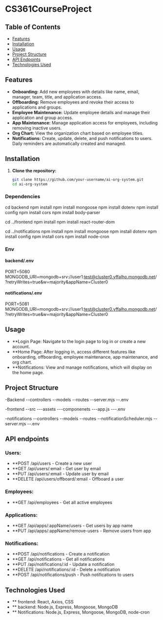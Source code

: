 # CS361CourseProject

## Table of Contents

- [Features](#features)
- [Installation](#installation)
- [Usage](#usage)
- [Project Structure](#project-structure)
- [API Endpoints](#api-endpoints)
- [Technologies Used](#technologies-used)

## Features

- **Onboarding:** Add new employees with details like name, email, manager, team, title, and application access.
- **Offboarding:** Remove employees and revoke their access to applications and groups.
- **Employee Maintenance:** Update employee details and manage their application and group access.
- **App Maintenance:** Manage application access for employees, including removing inactive users.
- **Org Chart:** View the organization chart based on employee titles.
- **Notifications:** Create, update, delete, and push notifications to users. Daily reminders are automatically created and managed.

## Installation

1. **Clone the repository:**

   ```bash
   git clone https://github.com/your-username/ai-org-system.git
   cd ai-org-system

### Dependencies 

cd backend
npm install
npm install mongoose
npm install dotenv
npm install config
npm install cors
npm install body-parser

cd ../frontend
npm install
npm install react-router-dom

cd ../notifications
npm install
npm install mongoose
npm install dotenv
npm install config
npm install cors
npm install node-cron



### Env
#### backend/.env
PORT=5080
MONGODB_URI=mongodb+srv://user1:test@cluster0.yffalho.mongodb.net/?retryWrites=true&w=majority&appName=Cluster0

#### notifications/.env
PORT=5081
MONGODB_URI=mongodb+srv://user1:test@cluster0.yffalho.mongodb.net/?retryWrites=true&w=majority&appName=Cluster0

## Usage
- **Login Page: Navigate to the login page to log in or create a new account.
- **Home Page: After logging in, access different features like onboarding, offboarding, employee maintenance, app maintenance, and org chart.
- **Notifications: View and manage notifications, which will display on the home page.

## Project Structure 
-Backend
--controllers
--models
--routes
--server.mjs
--.env

-frontend
--src
---assets
---componenets
---app.js
---.env

-notifications
--controllers
--models
--routes
--notificationScheduler.mjs
--server.mjs
--.env

## API endpoints

### Users:
- **POST /api/users - Create a new user
- **GET /api/users/:email - Get user by email
- **PUT /api/users/:email - Update user by email
- **DELETE /api/users/offboard/:email - Offboard a user
  
### Employees:
- **GET /api/employees - Get all active employees

### Applications:
- **GET /api/apps/:appName/users - Get users by app name
- **PUT /api/apps/:appName/remove-users - Remove users from app

### Notifications:
- **POST /api/notifications - Create a notification
- **GET /api/notifications - Get all notifications
- **PUT /api/notifications/:id - Update a notification
- **DELETE /api/notifications/:id - Delete a notification
- **POST /api/notifications/push - Push notifications to users

## Technologies Used
- ** frontend: React, Axios, CSS
- ** backend: Node.js, Express, Mongoose, MongoDB
- ** Notifications: Node.js, Express, Mongoose, MongoDB, node-cron
